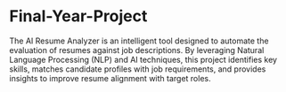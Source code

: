 # Final-Year-Project
The AI Resume Analyzer is an intelligent tool designed to automate the evaluation of resumes against job descriptions. By leveraging Natural Language Processing (NLP) and AI techniques, this project identifies key skills, matches candidate profiles with job requirements, and provides insights to improve resume alignment with target roles.
